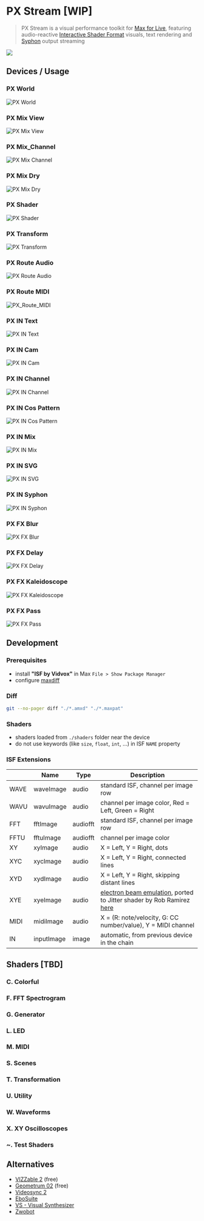 # PX Stream [WIP]

> PX Stream is a visual performance toolkit for [Max for Live](https://www.ableton.com/en/live/max-for-live/),
> featuring audio-reactive [Interactive Shader Format](https://www.interactiveshaderformat.com/) visuals,
> text rendering and [Syphon](https://syphon.info/) output streaming

![](./assets/banner.gif)

## Devices / Usage

### PX World

![PX World](assets/devices/PX_World_v1.jpg)

### PX Mix View

![PX Mix View](assets/devices/PX_Mix_View_v1.jpg)

### PX Mix_Channel

![PX Mix Channel](assets/devices/PX_Mix_Channel_v1.jpg)

### PX Mix Dry

![PX Mix Dry](assets/devices/PX_Mix_Dry_v1.jpg)

### PX Shader

![PX Shader](assets/devices/PX_Shader_v1.jpg)

### PX Transform

![PX Transform](assets/devices/PX_Transform_v1.jpg)

### PX Route Audio

![PX Route Audio](assets/devices/PX_Route_Audio_v1.jpg)

### PX Route MIDI

![PX_Route_MIDI](assets/devices/PX_Route_MIDI_v1.jpg)

### PX IN Text

![PX IN Text](assets/devices/PX_IN_Text_v1.jpg)

### PX IN Cam

![PX IN Cam](assets/devices/PX_IN_Cam_v1.jpg)

### PX IN Channel

![PX IN Channel](assets/devices/PX_IN_Channel_v1.jpg)

### PX IN Cos Pattern

![PX IN Cos Pattern](assets/devices/PX_IN_Cos_Pattern_v1.jpg)

### PX IN Mix

![PX IN Mix](assets/devices/PX_IN_Mix_v1.jpg)

### PX IN SVG

![PX IN SVG](assets/devices/PX_IN_SVG_v1.jpg)

### PX IN Syphon

![PX IN Syphon](assets/devices/PX_IN_Syphon_v1.jpg)

### PX FX Blur

![PX FX Blur](assets/devices/PX_FX_Blur_v1.jpg)

### PX FX Delay

![PX FX Delay](assets/devices/PX_FX_Delay_v1.jpg)

### PX FX Kaleidoscope

![PX FX Kaleidoscope](assets/devices/PX_FX_Kaleidoscope_v1.jpg)

### PX FX Pass

![PX FX Pass](assets/devices/PX_FX_Pass_v1.jpg)

## Development

### Prerequisites

- install __"ISF by Vidvox"__ in Max `File > Show Package Manager`
- configure [maxdiff](https://github.com/Ableton/maxdevtools/tree/main/maxdiff)

### Diff

```bash
git --no-pager diff "./*.amxd" "./*.maxpat"
```

### Shaders

- shaders loaded from `./shaders` folder near the device
- do not use keywords (like `size`, `float`, `int`, ...) in ISF `NAME` property

### ISF Extensions

|      | Name       | Type     | Description                                                                                                                                                                                           |
|------|------------|----------|-------------------------------------------------------------------------------------------------------------------------------------------------------------------------------------------------------|
| WAVE | waveImage  | audio    | standard ISF, channel per image row                                                                                                                                                                   |
| WAVU | wavuImage  | audio    | channel per image color, Red = Left, Green = Right                                                                                                                                                    |
| FFT  | fftImage   | audiofft | standard ISF, channel per image row                                                                                                                                                                   |
| FFTU | fftuImage  | audiofft | channel per image color                                                                                                                                                                               |
| XY   | xyImage    | audio    | X = Left, Y = Right, dots                                                                                                                                                                             |
| XYC  | xycImage   | audio    | X = Left, Y = Right, connected lines                                                                                                                                                                  |
| XYD  | xydImage   | audio    | X = Left, Y = Right, skipping distant lines                                                                                                                                                           |
| XYE  | xyeImage   | audio    | [electron beam emulation](https://m1el.github.io/woscope-how/), ported to Jitter shader by Rob Ramirez [here](https://discord.com/channels/289378508247924738/351004699811512322/1407790819183956109) |
| MIDI | midiImage  | audio    | X = (R: note/velocity, G: CC number/value), Y = MIDI channel                                                                                                                                          |
| IN   | inputImage | image    | automatic, from previous device in the chain                                                                                                                                                          |

## Shaders [TBD]

### C. Colorful

### F. FFT Spectrogram

### G. Generator

### L. LED

### M. MIDI

### S. Scenes

### T. Transformation

### U. Utility

### W. Waveforms

### X. XY Oscilloscopes

### ~. Test Shaders

## Alternatives

- [VIZZable 2](https://github.com/zealtv/VIZZable-2) (free)
- [Geometrum 02](https://artekniks.gumroad.com/l/geometrum) (free)
- [Videosync 2](https://videosync.showsync.com/)
- [EboSuite](https://www.ebosuite.com/)
- [VS - Visual Synthesizer](https://www.imaginando.pt/products/vs-visual-synthesizer)
- [Zwobot](https://www.zwobotmax.com/)
